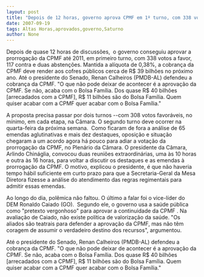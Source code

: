 ```yaml
---
layout: post
title: "Depois de 12 horas, governo aprova CPMF em 1º turno, com 338 votos. Votação é suspensa e continua amanhã"
date: 2007-09-19
tags: Altas Horas,aprovados,governo,Saturno
author: None
---
```

Depois de quase 12 horas de discuss&otilde;es,&nbsp; o governo conseguiu aprovar a prorroga&ccedil;&atilde;o da CPMF at&eacute; 2011, em primeiro turno, com 338 votos a favor, 117 contra e duas absten&ccedil;&otilde;es. Mantida a al&iacute;quota de 0,38%, a cobran&ccedil;a da CPMF deve render aos cofres p&uacute;blicos cerca de R$ 39 bilh&otilde;es no pr&oacute;ximo ano. 
At&eacute; o presidente do Senado, Renan Calheiros (PMDB-AL) defendeu a cobran&ccedil;a da CPMF. 
&quot;O que n&atilde;o pode deixar de acontecer &eacute; a aprova&ccedil;&atilde;o da CPMF. Se n&atilde;o, acaba com o Bolsa Fam&iacute;lia. Dos quase R$ 40 bilh&otilde;es [arrecadados com a CPMF], R$ 11 bilh&otilde;es s&atilde;o do Bolsa Fam&iacute;lia. Quem quiser acabar com a CPMF quer acabar com o Bolsa Fam&iacute;lia.&quot; 

A proposta precisa passar por dois turnos --com 308 votos favor&aacute;veis, no m&iacute;nimo, em cada etapa, na C&acirc;mara. O segundo turno deve ocorrer na quarta-feira da pr&oacute;xima semana.&nbsp;
Como ficaram de fora a an&aacute;lise de 65 emendas aglutinativas e mais dez destaques, oposi&ccedil;&atilde;o e situa&ccedil;&atilde;o chegaram a um acordo agora h&aacute; pouco para adiar a vota&ccedil;&atilde;o da prorroga&ccedil;&atilde;o da CPMF, no Plen&aacute;rio da C&acirc;mara.
O presidente da C&acirc;mara, Arlindo Chin&aacute;glia, convocou duas reuni&otilde;es extraordin&aacute;rias, uma &agrave;s 10 horas e outra &agrave;s 16 horas, para voltar a discutir os destaques e as emendas &agrave; prorroga&ccedil;&atilde;o da CPMF.
O motivo, explicou o presidente, &eacute; que n&atilde;o haveria tempo h&aacute;bil suficiente em curto prazo para que a Secretaria-Geral da Mesa Diretora fizesse a an&aacute;lise do atendimento das regras regimentais para admitir essas emendas.

Ao longo do dia, pol&ecirc;mica n&atilde;o faltou. O &uacute;ltimo a falar foi o vice-l&iacute;der do DEM Ronaldo Caiado (GO).&nbsp; Segundo ele, o governo usa a sa&uacute;de p&uacute;blica como &quot;pretexto vergonhoso&quot; para aprovar a continuidade da CPMF . Na avalia&ccedil;&atilde;o de Caiado, n&atilde;o existe pol&iacute;tica de valoriza&ccedil;&atilde;o da sa&uacute;de. &quot;Os aliados s&atilde;o teatrais para defender a aprova&ccedil;&atilde;o da CPMF, mas n&atilde;o t&ecirc;m coragem de assumir o verdadeiro destino dos recursos&quot;, argumentou.

At&eacute; o presidente do Senado, Renan Calheiros (PMDB-AL) defendeu a cobran&ccedil;a da CPMF. 
&quot;O que n&atilde;o pode deixar de acontecer &eacute; a aprova&ccedil;&atilde;o da CPMF. Se n&atilde;o, acaba com o Bolsa Fam&iacute;lia. Dos quase R$ 40 bilh&otilde;es [arrecadados com a CPMF], R$ 11 bilh&otilde;es s&atilde;o do Bolsa Fam&iacute;lia. Quem quiser acabar com a CPMF quer acabar com o Bolsa Fam&iacute;lia.&quot; 
 